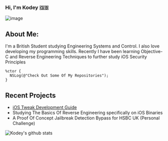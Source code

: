 ### Hi, I'm Kodey 🇬🇧
![image](https://kodeycodesstuff.tech/memoji.jpg)

## About Me:
I'm a British Student studying Engineering Systems and Control. I also love developing my programming skills.
Recently I have been learning Objective-C and Reverse Engineering Techniques to further study iOS Security Principles

```objc
%ctor {
  NSLog(@"Check Out Some Of My Repositories");  
}
```

## Recent Projects
- [iOS Tweak Development Guide](https://kodeycodesstuff.tech/guide)
- Studying The Basics Of Reverse Engineering specifically on iOS Binaries
- A Proof Of Concept Jailbreak Detection Bypass for HSBC UK (Personal Challenge)


![Kodey's github stats](https://githubstats.kodeythomas.vercel.app/api?username=KodeyThomas&show_icons=true&title_color=fff&icon_color=79ff97&text_color=9f9f9f&bg_color=151515)

<!--START_SECTION:waka-->
<!--END_SECTION:waka-->
